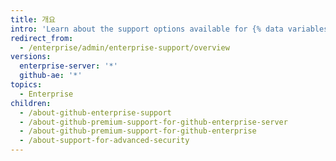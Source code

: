 ```yaml
---
title: 개요
intro: 'Learn about the support options available for {% data variables.product.product_name %}.'
redirect_from:
  - /enterprise/admin/enterprise-support/overview
versions:
  enterprise-server: '*'
  github-ae: '*'
topics:
  - Enterprise
children:
  - /about-github-enterprise-support
  - /about-github-premium-support-for-github-enterprise-server
  - /about-github-premium-support-for-github-enterprise
  - /about-support-for-advanced-security
---
```



